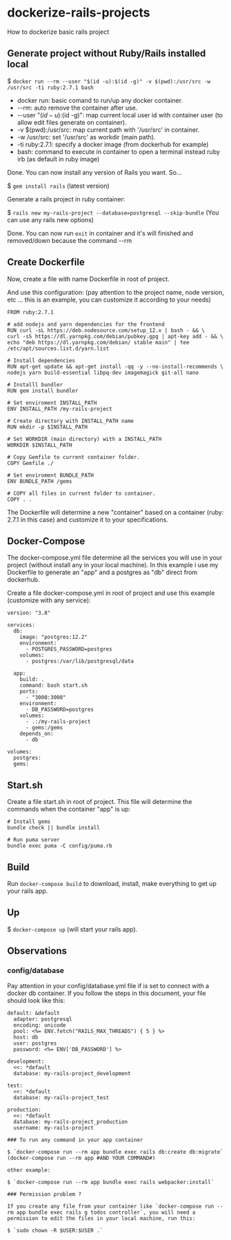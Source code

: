 # dockerize-rails-projects
How to dockerize basic rails project

## Generate project without Ruby/Rails installed local

$ `docker run --rm --user "$(id -u):$(id -g)" -v $(pwd):/usr/src -w /usr/src -ti ruby:2.7.1 bash`

- docker run: basic comand to run/up any docker container.
- --rm: auto remove the container after use.
- --user "$(id -u):$(id -g)": map current local user id with container user (to allow edit files generate on container).
- -v $(pwd):/usr/src: map current path with '/usr/src' in container.
- -w /usr/src: set '/usr/src' as workdir (main path).
- -ti ruby:2.7.1: specify a docker image (from dockerhub for example)
- bash: command to execute in container to open a terminal instead ruby irb (as default in ruby image)

Done. You can now install any version of Rails you want. So...

$ `gem install rails`
(latest version)

Generate a rails project in ruby container:

$ `rails new my-rails-project --database=postgresql --skip-bundle`
(You can use any rails new options)

Done. You can now run `exit` in container and it's will finished and removed/down because the command --rm

## Create Dockerfile

Now, create a file with name Dockerfile in root of project.

And use this configuration:
(pay attention to the project name, node version, etc ... this is an example, you can customize it according to your needs)

```
FROM ruby:2.7.1

# add nodejs and yarn dependencies for the frontend
RUN curl -sL https://deb.nodesource.com/setup_12.x | bash - && \
curl -sS https://dl.yarnpkg.com/debian/pubkey.gpg | apt-key add - && \
echo "deb https://dl.yarnpkg.com/debian/ stable main" | tee /etc/apt/sources.list.d/yarn.list

# Install dependencies
RUN apt-get update && apt-get install -qq -y --no-install-recommends \
nodejs yarn build-essential libpq-dev imagemagick git-all nano

# Installl bundler
RUN gem install bundler

# Set enviroment INSTALL_PATH
ENV INSTALL_PATH /my-rails-project

# Create directory with INSTALL_PATH name
RUN mkdir -p $INSTALL_PATH

# Set WORKDIR (main directory) with a INSTALL_PATH
WORKDIR $INSTALL_PATH

# Copy Gemfile to current container folder.
COPY Gemfile ./

# Set enviroment BUNDLE_PATH
ENV BUNDLE_PATH /gems

# COPY all files in current folder to container.
COPY . .
```

The Dockerfile will determine a new "container" based on a container (ruby: 2.7.1 in this case) and customize it to your specifications.

## Docker-Compose

The docker-compose.yml file determine all the services you will use in your project (without install any in your local machine). In this example i use my Dockerfile to generate an "app" and a postgres as "db" direct from dockerhub.

Create a file docker-compose.yml in root of project and use this example (customize with any service):

```
version: "3.8"

services:
  db:
    image: "postgres:12.2"
    environment:
      - POSTGRES_PASSWORD=postgres
    volumes:
      - postgres:/var/lib/postgresql/data

  app:
    build: .
    command: bash start.sh
    ports:
      - "3000:3000"
    environment:
      - DB_PASSWORD=postgres
    volumes:
      - .:/my-rails-project
      - gems:/gems
    depends_on:
      - db

volumes:
  postgres:
  gems:
```

## Start.sh

Create a file start.sh in root of project. This file will determine the commands when the container "app" is up:

```
# Install gems
bundle check || bundle install

# Run puma server
bundle exec puma -C config/puma.rb
```

## Build

Run `docker-compose build` to download, install, make everything to get up your rails app.

## Up

$ `docker-compose up` 
(will start your rails app).

## Observations

### config/database

Pay attention in your config/database.yml file if is set to connect with a docker db container. If you follow the steps in this document, your file should look like this:

```
default: &default
  adapter: postgresql
  encoding: unicode
  pool: <%= ENV.fetch("RAILS_MAX_THREADS") { 5 } %>
  host: db
  user: postgres
  password: <%= ENV['DB_PASSWORD'] %>

development:
  <<: *default
  database: my-rails-project_development

test:
  <<: *default
  database: my-rails-project_test

production:
  <<: *default
  database: my-rails-project_production
  username: my-rails-project
  
### To run any command in your app container

$ `docker-compose run --rm app bundle exec rails db:create db:migrate`
(docker-compose run --rm app #AND YOUR COMMAND#)

other example:

$ `docker-compose run --rm app bundle exec rails webpacker:install`

### Permission problem ?

If you create any file from your container like `docker-compose run --rm app bundle exec rails g todos controller`, you will need a permission to edit the files in your local machine, run this:

$ `sudo chown -R $USER:$USER .`
